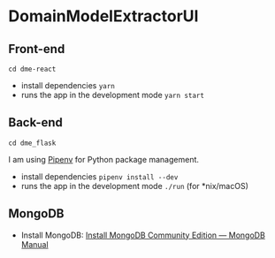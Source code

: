 # DomainModelExtractorUI





## Front-end

```
cd dme-react
```

- install dependencies `yarn`
- runs the app in the development mode `yarn start`



## Back-end

```
cd dme_flask
```

I am using [Pipenv](https://github.com/pypa/pipenv) for Python package management. 

- install dependencies `pipenv install --dev`
- runs the app in the development mode `./run`  (for *nix/macOS)

## MongoDB

- Install MongoDB: [Install MongoDB Community Edition — MongoDB Manual](https://docs.mongodb.com/manual/administration/install-community/)

